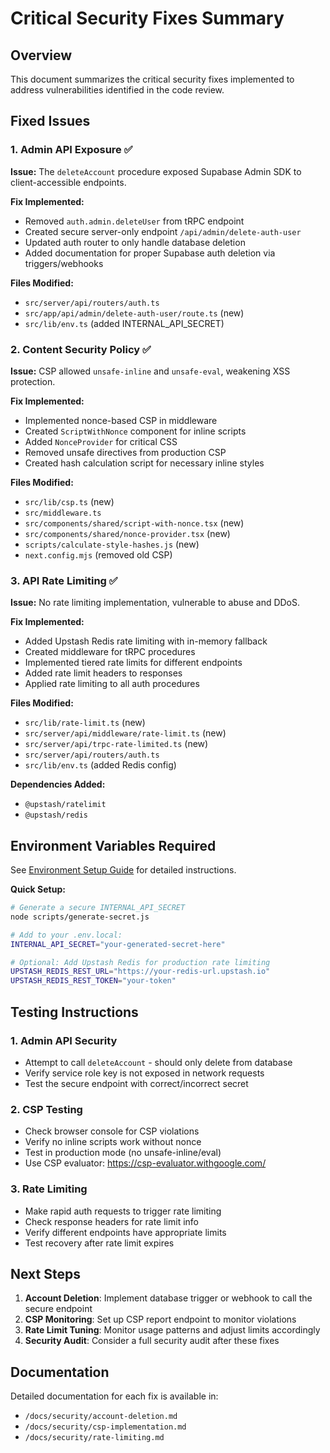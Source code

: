 # Critical Security Fixes Summary

## Overview

This document summarizes the critical security fixes implemented to address
vulnerabilities identified in the code review.

## Fixed Issues

### 1. Admin API Exposure ✅

**Issue:** The `deleteAccount` procedure exposed Supabase Admin SDK to
client-accessible endpoints.

**Fix Implemented:**

- Removed `auth.admin.deleteUser` from tRPC endpoint
- Created secure server-only endpoint `/api/admin/delete-auth-user`
- Updated auth router to only handle database deletion
- Added documentation for proper Supabase auth deletion via triggers/webhooks

**Files Modified:**

- `src/server/api/routers/auth.ts`
- `src/app/api/admin/delete-auth-user/route.ts` (new)
- `src/lib/env.ts` (added INTERNAL_API_SECRET)

### 2. Content Security Policy ✅

**Issue:** CSP allowed `unsafe-inline` and `unsafe-eval`, weakening XSS
protection.

**Fix Implemented:**

- Implemented nonce-based CSP in middleware
- Created `ScriptWithNonce` component for inline scripts
- Added `NonceProvider` for critical CSS
- Removed unsafe directives from production CSP
- Created hash calculation script for necessary inline styles

**Files Modified:**

- `src/lib/csp.ts` (new)
- `src/middleware.ts`
- `src/components/shared/script-with-nonce.tsx` (new)
- `src/components/shared/nonce-provider.tsx` (new)
- `scripts/calculate-style-hashes.js` (new)
- `next.config.mjs` (removed old CSP)

### 3. API Rate Limiting ✅

**Issue:** No rate limiting implementation, vulnerable to abuse and DDoS.

**Fix Implemented:**

- Added Upstash Redis rate limiting with in-memory fallback
- Created middleware for tRPC procedures
- Implemented tiered rate limits for different endpoints
- Added rate limit headers to responses
- Applied rate limiting to all auth procedures

**Files Modified:**

- `src/lib/rate-limit.ts` (new)
- `src/server/api/middleware/rate-limit.ts` (new)
- `src/server/api/trpc-rate-limited.ts` (new)
- `src/server/api/routers/auth.ts`
- `src/lib/env.ts` (added Redis config)

**Dependencies Added:**

- `@upstash/ratelimit`
- `@upstash/redis`

## Environment Variables Required

See [Environment Setup Guide](./environment-setup.md) for detailed instructions.

**Quick Setup:**

```bash
# Generate a secure INTERNAL_API_SECRET
node scripts/generate-secret.js

# Add to your .env.local:
INTERNAL_API_SECRET="your-generated-secret-here"

# Optional: Add Upstash Redis for production rate limiting
UPSTASH_REDIS_REST_URL="https://your-redis-url.upstash.io"
UPSTASH_REDIS_REST_TOKEN="your-token"
```

## Testing Instructions

### 1. Admin API Security

- Attempt to call `deleteAccount` - should only delete from database
- Verify service role key is not exposed in network requests
- Test the secure endpoint with correct/incorrect secret

### 2. CSP Testing

- Check browser console for CSP violations
- Verify no inline scripts work without nonce
- Test in production mode (no unsafe-inline/eval)
- Use CSP evaluator: https://csp-evaluator.withgoogle.com/

### 3. Rate Limiting

- Make rapid auth requests to trigger rate limiting
- Check response headers for rate limit info
- Verify different endpoints have appropriate limits
- Test recovery after rate limit expires

## Next Steps

1. **Account Deletion**: Implement database trigger or webhook to call the
   secure endpoint
2. **CSP Monitoring**: Set up CSP report endpoint to monitor violations
3. **Rate Limit Tuning**: Monitor usage patterns and adjust limits accordingly
4. **Security Audit**: Consider a full security audit after these fixes

## Documentation

Detailed documentation for each fix is available in:

- `/docs/security/account-deletion.md`
- `/docs/security/csp-implementation.md`
- `/docs/security/rate-limiting.md`
